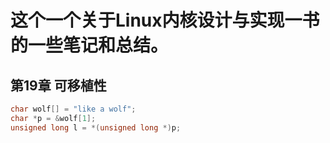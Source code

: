 # 这个一个关于Linux内核设计与实现一书的一些笔记和总结。
## 第19章 可移植性

```c
char wolf[] = "like a wolf";
char *p = &wolf[1];
unsigned long l = *(unsigned long *)p;
```
